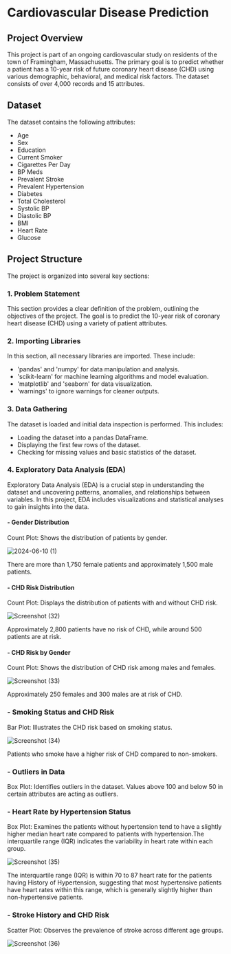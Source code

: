 # Cardiovascular Disease Prediction
## Project Overview
This project is part of an ongoing cardiovascular study on residents of the town of Framingham, Massachusetts. The primary goal is to predict whether a patient has a 10-year risk of future coronary heart disease (CHD) using various demographic, behavioral, and medical risk factors. The dataset consists of over 4,000 records and 15 attributes.
## Dataset
The dataset contains the following attributes:
- Age
- Sex
- Education
- Current Smoker
- Cigarettes Per Day
- BP Meds
- Prevalent Stroke
- Prevalent Hypertension
- Diabetes
- Total Cholesterol
- Systolic BP
- Diastolic BP
- BMI
- Heart Rate
- Glucose
## Project Structure
The project is organized into several key sections:
### 1. Problem Statement
This section provides a clear definition of the problem, outlining the objectives of the project. The goal is to predict the 10-year risk of coronary heart disease (CHD) using a variety of patient attributes.
### 2. Importing Libraries
In this section, all necessary libraries are imported. These include:
- 'pandas' and 'numpy' for data manipulation and analysis.
- 'scikit-learn' for machine learning algorithms and model evaluation.
- 'matplotlib' and 'seaborn' for data visualization.
- 'warnings' to ignore warnings for cleaner outputs.
### 3. Data Gathering
The dataset is loaded and initial data inspection is performed. This includes:
- Loading the dataset into a pandas DataFrame.
- Displaying the first few rows of the dataset.
- Checking for missing values and basic statistics of the dataset.
### 4. Exploratory Data Analysis (EDA)
Exploratory Data Analysis (EDA) is a crucial step in understanding the dataset and uncovering patterns, anomalies, and relationships between variables. In this project, EDA includes visualizations and statistical analyses to gain insights into the data.
#### - Gender Distribution
Count Plot: Shows the distribution of patients by gender. 

![2024-06-10 (1)](https://github.com/RutujaPatil26/Machine_Learning_Project/assets/172021951/9540de3e-9d57-4bdf-8f96-dd495515ba09)

There are more than 1,750 female patients and approximately 1,500 male patients.
#### - CHD Risk Distribution
Count Plot: Displays the distribution of patients with and without CHD risk.

![Screenshot (32)](https://github.com/RutujaPatil26/Machine_Learning_Project/assets/172021951/cd99092a-c6e6-4962-8f6b-a3a602b53285)

Approximately 2,800 patients have no risk of CHD, while around 500 patients are at risk.
#### - CHD Risk by Gender
Count Plot: Shows the distribution of CHD risk among males and females.

![Screenshot (33)](https://github.com/RutujaPatil26/Machine_Learning_Project/assets/172021951/a6b42967-e5b2-4b40-b006-ae03282106f7)

Approximately 250 females and 300 males are at risk of CHD.
### - Smoking Status and CHD Risk
Bar Plot: Illustrates the CHD risk based on smoking status.

![Screenshot (34)](https://github.com/RutujaPatil26/Machine_Learning_Project/assets/172021951/0e724cd4-dcce-4160-ab3b-b803a56eb83d)

Patients who smoke have a higher risk of CHD compared to non-smokers.
### - Outliers in Data
Box Plot: Identifies outliers in the dataset. Values above 100 and below 50 in certain attributes are acting as outliers.
### - Heart Rate by Hypertension Status
Box Plot: Examines the patients without hypertension tend to have a slightly higher median heart rate compared to patients with hypertension.The interquartile range (IQR) indicates the variability in heart rate within each group.

![Screenshot (35)](https://github.com/RutujaPatil26/Machine_Learning_Project/assets/172021951/307381eb-ce34-4149-b62c-9d942db38063)

The interquartile range (IQR) is within 70 to 87 heart rate for the patients having History of Hypertension, suggesting that most hypertensive patients have heart rates within this range, which is generally slightly higher than non-hypertensive patients.
### - Stroke History and CHD Risk
Scatter Plot: Observes the prevalence of stroke across different age groups.

![Screenshot (36)](https://github.com/RutujaPatil26/Machine_Learning_Project/assets/172021951/43ec08ae-d4e0-4d79-8441-c937729008c7)
